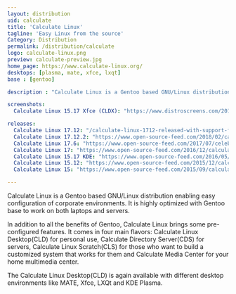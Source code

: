 ```yaml
---
layout: distribution
uid: calculate
title: 'Calculate Linux'
tagline: 'Easy Linux from the source'
Category: Distribution
permalink: /distribution/calculate
logo: calculate-linux.png
preview: calculate-preview.jpg
home_page: https://www.calculate-linux.org/
desktops: [plasma, mate, xfce, lxqt]
base : [gentoo]

description : "Calculate Linux is a Gentoo based GNU/Linux distribution optimized work on both laptops and servers. It enables easy deployment in corporate environments."

screenshots:
  Calculate Linux 15.17 Xfce (CLDX): "https://www.distroscreens.com/2016/05/calculate-linux-1517-xfce-cldx.html"

releases:
  Calculate Linux 17.12: "/calculate-linux-1712-released-with-support-for-raid/"
  Calculate Linux 17.12.2: "https://www.open-source-feed.com/2018/02/calculate-linux-17122-released-with.html"
  Calculate Linux 17.6: "https://www.open-source-feed.com/2017/07/celeberating-10th-anniversary-calulate.html"
  Calculate Linux 17: "https://www.open-source-feed.com/2016/12/calculate-linux-17-released.html"
  Calculate Linux 15.17 KDE: "https://www.open-source-feed.com/2016/05/calculate-linux-1517-released-with-kde-5.html"
  Calculate Linux 15.12: "https://www.open-source-feed.com/2015/12/calculate-linux-1512-released.html"
  Calculate Linux 15: "https://www.open-source-feed.com/2015/09/calculate-linux-15-released.html"

---
```


Calculate Linux is a Gentoo based GNU/Linux distribution enabling easy configuration of corporate environments. It is highly optimized with Gentoo base to work on both laptops and servers.

In addition to all the benefits of Gentoo, Calculate Linux brings some pre-configured features. It comes in four main flavors: Calculate Linux Desktop(CLD) for personal use, Calculate Directory Server(CDS) for servers, Calculate Linux Scratch(CLS) for those who want to build a customized system that works for them and Calculate Media Center for your home multimedia center.

The Calculate Linux Desktop(CLD) is again available with different desktop environments like MATE, Xfce, LXQt and KDE Plasma.